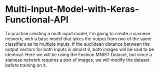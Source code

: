 # Multi-Input-Model-with-Keras-Functional-API
To practise creating a multi input model, I'm going to create a siamese network, with a base model that takes the output from two of the same classifiers as its multiple inputs. If the euclidean distance between the output vectors for both Inputs is almost 0, both images will be said to be identical. 
Here we will be using the Fashion MNIST Dataset, but since a siamese network requires a pair of images, we will modify the dataset before training on it.

